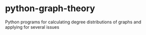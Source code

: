 python-graph-theory
======================================

Python programs for calculating degree distributions of graphs and applying for several issues
